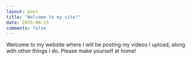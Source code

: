 ```yaml
---
layout: post
title: "Welcome to my site!"
date: 2015-06-13 
comments: false
---
```


Welcome to my website where I will be posting my videos I upload, along with other things I do. Please make yourself at home!
